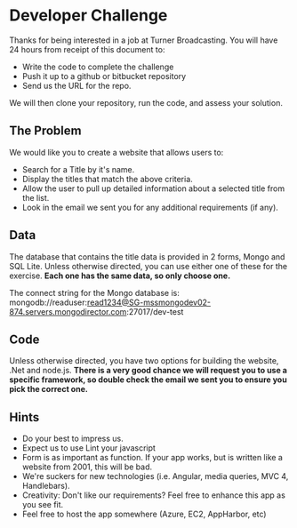 # Developer Challenge
Thanks for being interested in a job at Turner Broadcasting.  You will have 24 hours from receipt of this document to:

* Write the code to complete the challenge
* Push it up to a github or bitbucket repository
* Send us the URL for the repo.

We will then clone your repository, run the code, and assess your solution.

## The Problem

We would like you to create a website that allows users to:

* Search for a Title by it's name.
* Display the titles that match the above criteria.
* Allow the user to pull up detailed information about a selected title from the list.
* Look in the email we sent you for any additional requirements (if any).

## Data

The database that contains the title data is provided in 2 forms, Mongo and SQL Lite.  Unless otherwise directed, you can use either one of these for the exercise.  **Each one has the same data, so only choose one.**

The connect string for the Mongo database is: mongodb://readuser:read1234@SG-mssmongodev02-874.servers.mongodirector.com:27017/dev-test

## Code
Unless otherwise directed, you have two options for building the website, .Net and node.js.  **There is a very good chance we will request you to use a specific framework, so double check the email we sent you to ensure you pick the correct one.**

## Hints

* Do your best to impress us.
* Expect us to use Lint your javascript
* Form is as important as function.  If your app works, but is written like a website from 2001, this will be bad.
* We're suckers for new technologies (i.e. Angular, media queries, MVC 4, Handlebars).
* Creativity: Don't like our requirements? Feel free to enhance this app as you see fit.
* Feel free to host the app somewhere (Azure, EC2, AppHarbor, etc)

